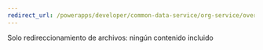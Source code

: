```yaml
---
redirect_url: /powerapps/developer/common-data-service/org-service/overview
---
```

Solo redireccionamiento de archivos: ningún contenido incluido